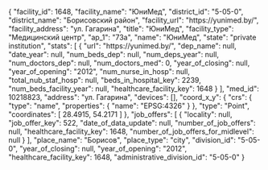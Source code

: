 {
    "facility_id": 1648,
    "facility_name": "ЮниМед",
    "district_id": "5-05-0",
    "district_name": "Борисовский район",
    "facility_url": "https:\/\/yunimed.by\/",
    "facility_address": "ул. Гагарина",
    "title": "ЮниМед",
    "facility_type": "Медицинский центр",
    "ap_1": "73а",
    "name": "ЮниМед",
    "state": "private institution",
    "stats": [
        {
            "url": "https:\/\/yunimed.by\/",
            "dep_name": null,
            "date_year": null,
            "num_beds_dep": null,
            "num_deps_year": null,
            "num_doctors_dep": null,
            "num_doctors_med": 0,
            "year_of_closing": null,
            "year_of_opening": "2012",
            "num_nurse_in_hosp": null,
            "total_nub_staf_hosp": null,
            "beds_in_hospital_key": 2239,
            "num_beds_facility_year": null,
            "healthcare_facility_key": 1648
        }
    ],
    "med_id": 10218823,
    "address": "ул. Гагарина",
    "devices": [],
    "coord_x_y": {
        "crs": {
            "type": "name",
            "properties": {
                "name": "EPSG:4326"
            }
        },
        "type": "Point",
        "coordinates": [
            28.4915,
            54.2171
        ]
    },
    "job_offers": [
        {
            "locality": null,
            "job_offer_key": 522,
            "date_of_data_update": null,
            "number_of_job_offers": null,
            "healthcare_facility_key": 1648,
            "number_of_job_offers_for_midlevel": null
        }
    ],
    "place_name": "Борисов",
    "place_type": "city",
    "division_id": "5-05-0",
    "year_of_closing": null,
    "year_of_opening": "2012",
    "healthcare_facility_key": 1648,
    "administrative_division_id": "5-05-0"
}